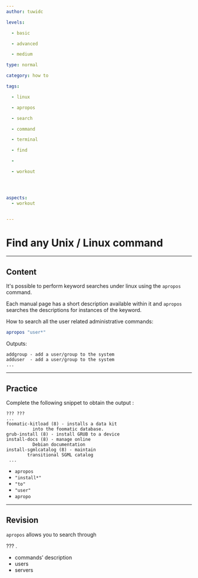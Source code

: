 ```yaml
---
author: tuwidc

levels:

  - basic

  - advanced

  - medium

type: normal

category: how to

tags:

  - linux

  - apropos

  - search

  - command

  - terminal

  - find

  - 

  - workout




aspects:
  - workout


---
```


# Find any Unix / Linux command

---
## Content

It's possible to perform keyword searches under linux using the `apropos` command.

Each manual page has a short description available within it and `apropos` searches the descriptions for instances of the keyword.

How to search all the user related administrative commands:
```bash
apropos "user*"
```
Outputs:
```
addgroup - add a user/group to the system
adduser  - add a user/group to the system
...
```

---
## Practice

Complete the following snippet to obtain the output :
```
??? ???
...
foomatic-kitload (8) - installs a data kit
          into the foomatic database.
grub-install (8) - install GRUB to a device
install-docs (8) - manage online
          Debian documentation
install-sgmlcatalog (8) - maintain
        transitional SGML catalog
 ...
```

* `apropos`
* `"install*"`
* `"to"`
* `"user"`
* `apropo`

---
## Revision

`apropos`  allows you to search through

??? .


* commands’ description
* users
* servers

 
 
